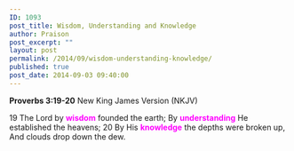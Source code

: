 ```yaml
---
ID: 1093
post_title: Wisdom, Understanding and Knowledge
author: Praison
post_excerpt: ""
layout: post
permalink: /2014/09/wisdom-understanding-knowledge/
published: true
post_date: 2014-09-03 09:40:00
---
```

<strong>Proverbs 3:19-20</strong>
New King James Version (NKJV)

19 The Lord by <span style="color: #ff00ff;"><strong>wisdom</strong> </span>founded the earth;
By <span style="color: #ff00ff;"><strong>understanding</strong> </span>He established the heavens;
20 By His <span style="color: #ff00ff;"><strong>knowledge</strong> </span>the depths were broken up,
And clouds drop down the dew.